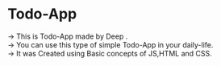 # Todo-App

-> This is Todo-App made by Deep .
<br>
-> You can use this type of simple Todo-App in your daily-life.
<br>
-> It was Created using Basic concepts of JS,HTML and CSS. 
